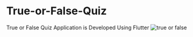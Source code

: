 # True-or-False-Quiz
True or False Quiz Application is Developed Using Flutter
![true or false](https://user-images.githubusercontent.com/25403723/120069478-c1e2ca80-c0a3-11eb-8e76-c98244ccf907.png)

